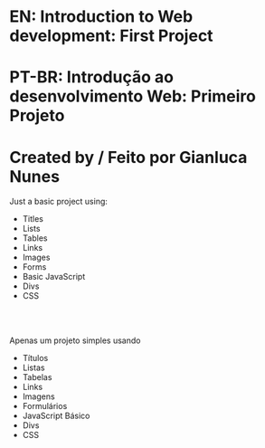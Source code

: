 # EN: Introduction to Web development: First Project
# PT-BR: Introdução ao desenvolvimento Web: Primeiro Projeto
#
# Created by / Feito por Gianluca Nunes

Just a basic project using:
- Titles
- Lists
- Tables
- Links
- Images
- Forms
- Basic JavaScript
- Divs
- CSS

<br><br>

Apenas um projeto simples usando
- Títulos
- Listas
- Tabelas
- Links
- Imagens
- Formulários
- JavaScript Básico
- Divs
- CSS
